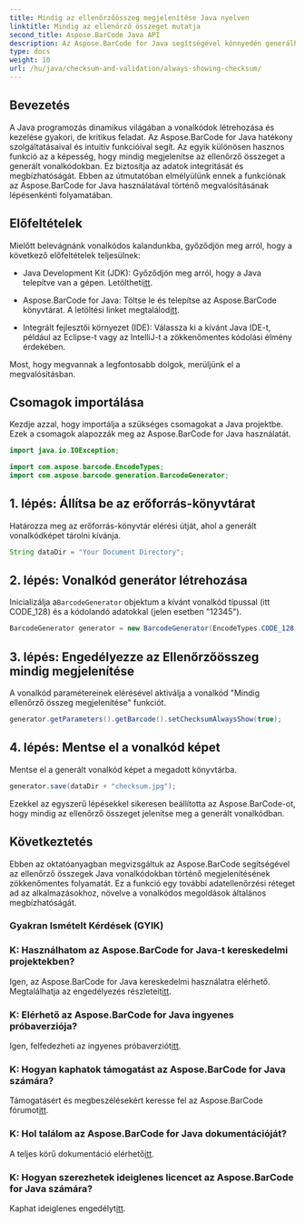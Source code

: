 ```yaml
---
title: Mindig az ellenőrzőösszeg megjelenítése Java nyelven
linktitle: Mindig az ellenőrző összeget mutatja
second_title: Aspose.BarCode Java API
description: Az Aspose.BarCode for Java segítségével könnyedén generálhat vonalkódokat. Ebből a lépésről lépésre szóló útmutatóból megtudhatja, hogyan jeleníthet meg mindig ellenőrző összegeket a fokozott adatintegritás érdekében.
type: docs
weight: 10
url: /hu/java/checksum-and-validation/always-showing-checksum/
---
```


## Bevezetés

A Java programozás dinamikus világában a vonalkódok létrehozása és kezelése gyakori, de kritikus feladat. Az Aspose.BarCode for Java hatékony szolgáltatásaival és intuitív funkcióival segít. Az egyik különösen hasznos funkció az a képesség, hogy mindig megjelenítse az ellenőrző összeget a generált vonalkódokban. Ez biztosítja az adatok integritását és megbízhatóságát. Ebben az útmutatóban elmélyülünk ennek a funkciónak az Aspose.BarCode for Java használatával történő megvalósításának lépésenkénti folyamatában.

## Előfeltételek

Mielőtt belevágnánk vonalkódos kalandunkba, győződjön meg arról, hogy a következő előfeltételek teljesülnek:

-  Java Development Kit (JDK): Győződjön meg arról, hogy a Java telepítve van a gépen. Letöltheti[itt](https://www.oracle.com/java/technologies/javase-downloads.html).

- Aspose.BarCode for Java: Töltse le és telepítse az Aspose.BarCode könyvtárat. A letöltési linket megtalálod[itt](https://releases.aspose.com/barcode/java/).

- Integrált fejlesztői környezet (IDE): Válassza ki a kívánt Java IDE-t, például az Eclipse-t vagy az IntelliJ-t a zökkenőmentes kódolási élmény érdekében.

Most, hogy megvannak a legfontosabb dolgok, merüljünk el a megvalósításban.

## Csomagok importálása

Kezdje azzal, hogy importálja a szükséges csomagokat a Java projektbe. Ezek a csomagok alapozzák meg az Aspose.BarCode for Java használatát.

```java
import java.io.IOException;

import com.aspose.barcode.EncodeTypes;
import com.aspose.barcode.generation.BarcodeGenerator;
```

## 1. lépés: Állítsa be az erőforrás-könyvtárat

Határozza meg az erőforrás-könyvtár elérési útját, ahol a generált vonalkódképet tárolni kívánja.

```java
String dataDir = "Your Document Directory";
```

## 2. lépés: Vonalkód generátor létrehozása

 Inicializálja a`BarcodeGenerator` objektum a kívánt vonalkód típussal (itt CODE_128) és a kódolandó adatokkal (jelen esetben "12345").

```java
BarcodeGenerator generator = new BarcodeGenerator(EncodeTypes.CODE_128, "12345");
```

## 3. lépés: Engedélyezze az Ellenőrzőösszeg mindig megjelenítése

A vonalkód paramétereinek elérésével aktiválja a vonalkód "Mindig ellenőrző összeg megjelenítése" funkciót.

```java
generator.getParameters().getBarcode().setChecksumAlwaysShow(true);
```

## 4. lépés: Mentse el a vonalkód képet

Mentse el a generált vonalkód képet a megadott könyvtárba.

```java
generator.save(dataDir + "checksum.jpg");
```

Ezekkel az egyszerű lépésekkel sikeresen beállította az Aspose.BarCode-ot, hogy mindig az ellenőrző összeget jelenítse meg a generált vonalkódban.

## Következtetés

Ebben az oktatóanyagban megvizsgáltuk az Aspose.BarCode segítségével az ellenőrző összegek Java vonalkódokban történő megjelenítésének zökkenőmentes folyamatát. Ez a funkció egy további adatellenőrzési réteget ad az alkalmazásokhoz, növelve a vonalkódos megoldások általános megbízhatóságát.

### Gyakran Ismételt Kérdések (GYIK)

### K: Használhatom az Aspose.BarCode for Java-t kereskedelmi projektekben?
 Igen, az Aspose.BarCode for Java kereskedelmi használatra elérhető. Megtalálhatja az engedélyezés részleteit[itt](https://purchase.aspose.com/buy).

### K: Elérhető az Aspose.BarCode for Java ingyenes próbaverziója?
 Igen, felfedezheti az ingyenes próbaverziót[itt](https://releases.aspose.com/).

### K: Hogyan kaphatok támogatást az Aspose.BarCode for Java számára?
 Támogatásért és megbeszélésekért keresse fel az Aspose.BarCode fórumot[itt](https://forum.aspose.com/c/barcode/13).

### K: Hol találom az Aspose.BarCode for Java dokumentációját?
 A teljes körű dokumentáció elérhető[itt](https://reference.aspose.com/barcode/java/).

### K: Hogyan szerezhetek ideiglenes licencet az Aspose.BarCode for Java számára?
 Kaphat ideiglenes engedélyt[itt](https://purchase.aspose.com/temporary-license/).

